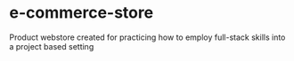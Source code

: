 # e-commerce-store
Product webstore created for practicing how to employ full-stack skills into a project based setting
